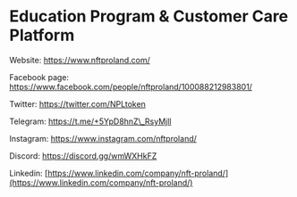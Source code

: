 # Education Program & Customer Care Platform

Website: https://www.nftproland.com/

Facebook page: https://www.facebook.com/people/nftproland/100088212983801/

Twitter: https://twitter.com/NPLtoken

Telegram: https://t.me/+5YpD8hnZ\_RsyMjll

Instagram: https://www.instagram.com/nftproland/

Discord: https://discord.gg/wmWXHkFZ

Linkedin: [https://www.linkedin.com/company/nft-proland/](https://www.linkedin.com/company/nft-proland/)
